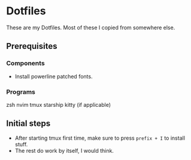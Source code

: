 # Dotfiles

These are my Dotfiles. Most of these I copied from somewhere else.

## Prerequisites

### Components
- Install powerline patched fonts.

### Programs
zsh
nvim
tmux
starship
kitty (if applicable)

## Initial steps
- After starting tmux first time, make sure to press `prefix + I` to install stuff.
- The rest do work by itself, I would think.

